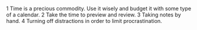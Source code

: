 1 Time is a precious commodity. Use it wisely and budget it with some type of a calendar.
2 Take the time to preview and review.
3 Taking notes by hand.
4 Turning off distractions in order to limit procrastination. 
